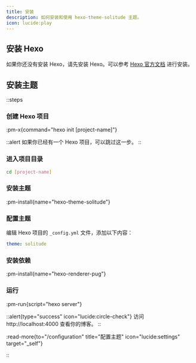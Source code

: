 ```yaml
---
title: 安装
description: 如何安装和使用 hexo-theme-solitude 主题。
icon: lucide:play
---
```


## 安装 Hexo

如果你还没有安装 Hexo，请先安装 Hexo。可以参考 [Hexo 官方文档](https://hexo.io/docs/index.html) 进行安装。

## 安装主题

::steps
### 创建 Hexo 项目

:pm-x{command="hexo init [project-name]"}

::alert
如果你已经有一个 Hexo 项目，可以跳过这一步。
::

### 进入项目目录

```bash
cd [project-name]
```

### 安装主题

:pm-install{name="hexo-theme-solitude"}


### 配置主题

编辑 Hexo 项目的 `_config.yml` 文件，添加以下内容：

```yaml
theme: solitude
```

### 安装依赖

:pm-install{name="hexo-renderer-pug"}

### 运行

:pm-run{script="hexo server"}

::alert{type="success" icon="lucide:circle-check"}
访问 http://localhost:4000 查看你的博客。
::

:read-more{to="/configuration" title="配置主题" icon="lucide:settings" target="_self"}

::